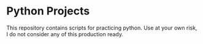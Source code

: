 # Python Projects

This repository contains scripts for practicing python. Use at your own risk, I do not consider any of this production ready.